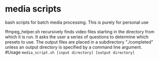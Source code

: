 # media scripts
bash scripts for batch media processing.
This is purely for personal use

ffmpeg_helper.sh recursively finds video files starting in the directory from which it is run. It asks the user a series of questions to determine which presets to use. The output files are placed in a subdirectory "./completed" unless an output directory is specified by a command line argument.
#Usage
`media_script.sh [input directory] [output directory]`
